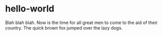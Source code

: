 # hello-world
Blah blah blah.
Now is the time for all great men to come to the aid of their country.
The quick brown fox jumped over the lazy dogs.
